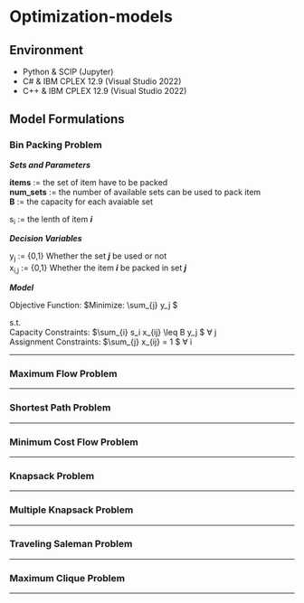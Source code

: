 # Optimization-models

## Environment
* Python & SCIP (Jupyter)
* C# & IBM CPLEX 12.9 (Visual Studio 2022)
* C++ & IBM CPLEX 12.9 (Visual Studio 2022)

## Model Formulations

### Bin Packing Problem

***Sets and Parameters***

__items__ := the set of item have to be packed <br />
__num_sets__ := the number of available sets can be used to pack item <br />
__B__ := the capacity for each avaiable set <br />

s<sub>i</sub> := the lenth of item ***i*** <br />

***Decision Variables***

y<sub>j</sub> := {0,1} Whether the set ***j*** be used or not <br />
x<sub>i,j</sub> := {0,1} Whether the item ***i*** be packed in set ***j***

***Model***

Objective Function:
$Minimize:  \sum_{j} y_j $

s.t.<br />
Capacity Constraints: 
$\sum_{i} s_i x_{ij} \leq B y_j $ 
∀ j
<br />
Assignment Constraints: 
$\sum_{j} x_{ij} = 1 $
∀ i
***

### Maximum Flow Problem

***

### Shortest Path Problem

***

### Minimum Cost Flow Problem

***

###  Knapsack Problem

***

### Multiple Knapsack Problem

***

### Traveling Saleman Problem

***

### Maximum Clique Problem

***
